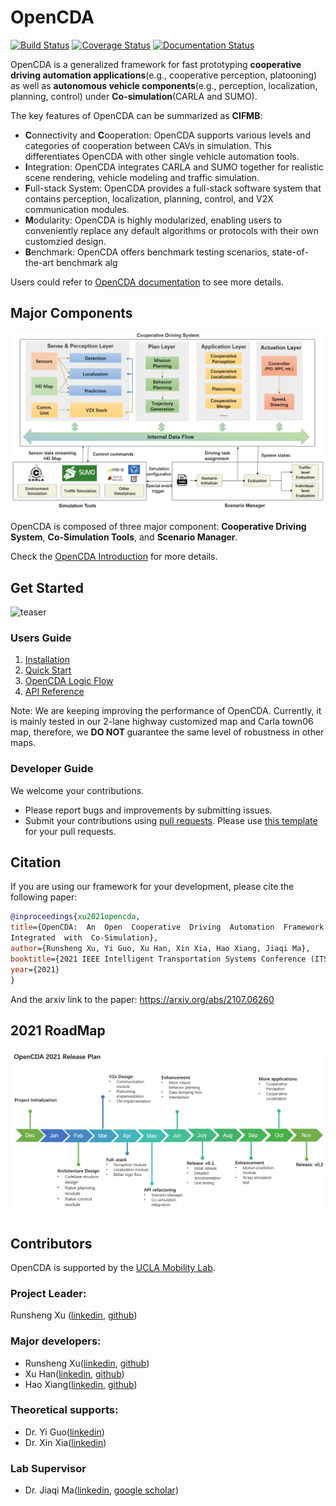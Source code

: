 # OpenCDA
[![Build Status](https://travis-ci.com/ucla-mobility/OpenCDA.svg?branch=develop)](https://travis-ci.com/ucla-mobility/OpenCDA)
[![Coverage Status](https://coveralls.io/repos/github/ucla-mobility/OpenCDA/badge.svg?branch=feature/readme_revise)](https://coveralls.io/github/ucla-mobility/OpenCDA?branch=feature/readme_revise)
[![Documentation Status](https://readthedocs.org/projects/opencda-documentation/badge/?version=latest)](https://opencda-documentation.readthedocs.io/en/latest/?badge=latest)


OpenCDA is a generalized framework for fast prototyping <strong>cooperative driving automation 
applications</strong>(e.g., cooperative perception, platooning) as well as <strong>autonomous vehicle components</strong>(e.g., 
perception, localization, planning, control) under <strong>Co-simulation</strong>(CARLA and SUMO).

The key features of OpenCDA can be summarized as <strong>CIFMB</strong>:
* <strong>C</strong>onnectivity and <strong>C</strong>ooperation: OpenCDA supports various levels and categories of cooperation between CAVs in simulation.
  This differentiates OpenCDA with other single vehicle automation tools.
* <strong>I</strong>ntegration: OpenCDA integrates CARLA and SUMO together for realistic scene rendering, vehicle modeling and traffic simulation.
* <strong>F</strong>ull-stack System: OpenCDA provides a full-stack software system that contains perception, localization, planning, control, and V2X communication modules.
* <strong>M</strong>odularity: OpenCDA is highly modularized, enabling users to conveniently replace any default algorithms or protocols with their own customzied design. 
* <strong>B</strong>enchmark: OpenCDA offers benchmark testing scenarios, state-of-the-art benchmark alg

 
Users could refer to [OpenCDA documentation](https://opencda-documentation.readthedocs.io/en/latest/) to see more details.

## Major Components
![teaser](docs/md_files/images/OpenCDA_diagrams.png )

OpenCDA  is composed of three major component: <strong>Cooperative Driving System</strong>,  <strong>Co-Simulation Tools</strong>,
and  <strong>Scenario Manager</strong>.

Check the [OpenCDA Introduction](https://opencda-documentation.readthedocs.io/en/latest/md_files/introduction.html) for more details.

## Get Started
![teaser](docs/md_files/images/platoon_joining_2lanefree_complete.gif)
### Users Guide
1. [Installation](https://opencda-documentation.readthedocs.io/en/latest/md_files/installation.html)
1. [Quick Start](https://opencda-documentation.readthedocs.io/en/latest/md_files/getstarted.html)
1. [OpenCDA Logic Flow](https://opencda-documentation.readthedocs.io/en/latest/md_files/tutorial.html)
1. [API Reference](https://opencda-documentation.readthedocs.io/en/latest/modules.html) <br>

Note: We are keeping improving the performance of OpenCDA. Currently, it is mainly tested in our 2-lane highway customized map and
 Carla town06 map, therefore, we <strong>DO NOT </strong> guarantee the same level of  robustness in other maps.

### Developer Guide
We welcome your contributions.
- Please report bugs and improvements by submitting issues.
- Submit your contributions using [pull requests](https://github.com/ucla-mobility/OpenCDA/pulls).
 Please use [this template](.github/PR_TEMPLATE.md) for your pull requests.
 
 ## Citation
 If you are using our framework for your development, please cite the following paper:
 ```bibtex
@inproceedings{xu2021opencda,
title={OpenCDA:  An  Open  Cooperative  Driving  Automation  Framework
Integrated  with  Co-Simulation},
author={Runsheng Xu, Yi Guo, Xu Han, Xin Xia, Hao Xiang, Jiaqi Ma},
booktitle={2021 IEEE Intelligent Transportation Systems Conference (ITSC)},
year={2021}
}
```
And the arxiv link to the paper:  https://arxiv.org/abs/2107.06260

## 2021 RoadMap
![teaser](docs/md_files/images/roadmap.PNG)

## Contributors
OpenCDA is supported by the [UCLA Mobility Lab](https://mobility-lab.seas.ucla.edu/). <br>


### Project Leader: <br>
 Runsheng Xu ([linkedin](https://www.linkedin.com/in/runsheng-xu/), [github](https://github.com/DerrickXuNu))  <br>
 
### Major developers: 
 - Runsheng Xu([linkedin](https://www.linkedin.com/in/runsheng-xu/), [github](https://github.com/DerrickXuNu))
 - Xu Han([linkedin](https://linkedin.com/in/xu-han-12851a64), [github](https://github.com/xuhan417))
 - Hao Xiang([linkedin](https://www.linkedin.com/in/hao-xiang-42bb5a1b2/), [github](https://github.com/XHwind))

### Theoretical supports:
 - Dr. Yi Guo([linkedin](https://www.linkedin.com/in/yi-guo-4008baaa/))
 - Dr. Xin Xia([linkedin](https://www.linkedin.com/in/yi-guo-4008baaa/))
 
### Lab Supervisor
- Dr. Jiaqi Ma([linkedin](https://www.linkedin.com/in/jiaqi-ma-17037838/),
               [google scholar](https://scholar.google.com/citations?user=S3cQz1AAAAAJ&hl=en))
